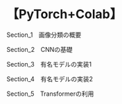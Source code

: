 # 【PyTorch+Colab】
Section_1　画像分類の概要

Section_2　CNNの基礎

Section_3　有名モデルの実装1

Section_4　有名モデルの実装2

Section_5　Transformerの利用
